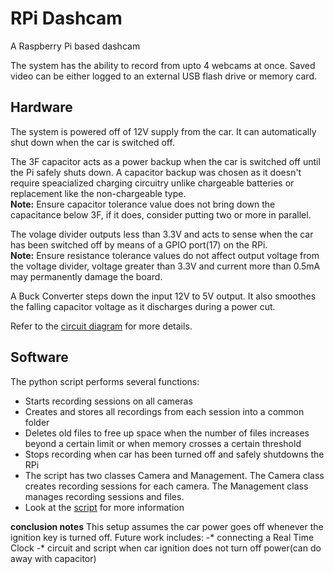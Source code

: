 # RPi Dashcam
A Raspberry Pi based dashcam

The system has the ability to record from upto 4 webcams at once. 
Saved video can be either logged to an external USB flash drive or memory card.

## Hardware

The system is powered off of 12V supply from the car. It can automatically shut down when the car is switched off.

The 3F capacitor acts as a power backup when the car is switched off until the Pi safely shuts down. A capacitor backup was chosen as it doesn't require speacialized charging circuitry unlike chargeable batteries or replacement like the non-chargeable type.  
**Note:** Ensure capacitor tolerance value does not bring down the capacitance below 3F, if it does, consider putting two or more in parallel.

The volage divider outputs less than 3.3V and acts to sense when the car has been switched off by means of a GPIO port(17) on the RPi.  
**Note:** Ensure resistance tolerance values do not affect output voltage from the voltage divider, voltage greater than 3.3V and current  more than 0.5mA may permanently damage the board.

A Buck Converter steps down the input 12V to 5V output. It also smoothes the falling capacitor voltage as it discharges during a power cut.

Refer to the [circuit diagram](circuit_diagram.PNG) for more details.


## Software

The python script performs several functions:
* Starts recording sessions on all cameras
* Creates and stores all recordings from each session into a common folder
* Deletes old files to free up space when the number of files increases beyond a certain limit or when memory crosses a certain threshold
* Stops recording when car has been turned off and safely shutdowns the RPi
* The script has two classes Camera and Management. The Camera class creates recording sessions for each camera. The Management class manages recording sessions and files.
* Look at the [script](dashcam.py) for more information

**conclusion notes**
This setup assumes the car power goes off whenever the ignition key is turned off.
Future work includes:
  -* connecting a Real Time Clock
  -* circuit and script when car ignition does not turn off power(can do away with capacitor)

